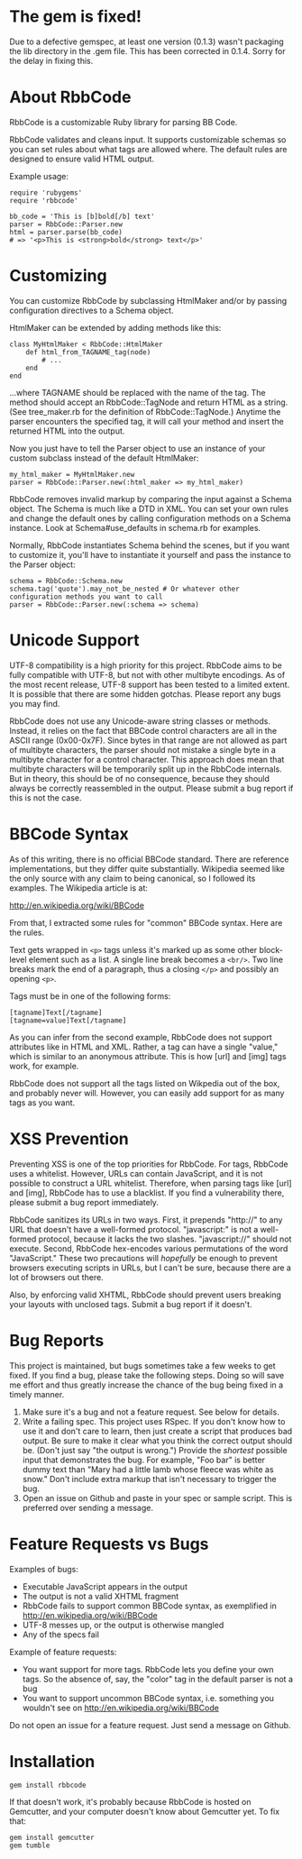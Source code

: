 The gem is fixed!
=================

Due to a defective gemspec, at least one version (0.1.3) wasn't packaging the lib directory in the .gem file. This has been corrected in 0.1.4. Sorry for the delay in fixing this.

About RbbCode
=============

RbbCode is a customizable Ruby library for parsing BB Code.

RbbCode validates and cleans input. It supports customizable schemas so you can set rules about what tags are allowed where. The default rules are designed to ensure valid HTML output.

Example usage:

	require 'rubygems'
	require 'rbbcode'

	bb_code = 'This is [b]bold[/b] text'
	parser = RbbCode::Parser.new
	html = parser.parse(bb_code)
	# => '<p>This is <strong>bold</strong> text</p>'

Customizing
===========

You can customize RbbCode by subclassing HtmlMaker and/or by passing configuration directives to a Schema object.

HtmlMaker can be extended by adding methods like this:

	class MyHtmlMaker < RbbCode::HtmlMaker
		def html_from_TAGNAME_tag(node)
			# ...
		end
	end

...where TAGNAME should be replaced with the name of the tag. The method should accept an RbbCode::TagNode and return HTML as a string. (See tree_maker.rb for the definition of RbbCode::TagNode.) Anytime the parser encounters the specified tag, it will call your method and insert the returned HTML into the output.

Now you just have to tell the Parser object to use an instance of your custom subclass instead of the default HtmlMaker:

	my_html_maker = MyHtmlMaker.new
	parser = RbbCode::Parser.new(:html_maker => my_html_maker)

RbbCode removes invalid markup by comparing the input against a Schema object. The Schema is much like a DTD in XML. You can set your own rules and change the default ones by calling configuration methods on a Schema instance. Look at Schema#use_defaults in schema.rb for examples.

Normally, RbbCode instantiates Schema behind the scenes, but if you want to customize it, you'll have to instantiate it yourself and pass the instance to the Parser object:

	schema = RbbCode::Schema.new
	schema.tag('quote').may_not_be_nested # Or whatever other configuration methods you want to call
	parser = RbbCode::Parser.new(:schema => schema)

Unicode Support
===============

UTF-8 compatibility is a high priority for this project. RbbCode aims to be fully compatible with UTF-8, but not with other multibyte encodings. As of the most recent release, UTF-8 support has been tested to a limited extent. It is possible that there are some hidden gotchas. Please report any bugs you may find.

RbbCode does not use any Unicode-aware string classes or methods. Instead, it relies on the fact that BBCode control characters are all in the ASCII range (0x00-0x7F). Since bytes in that range are not allowed as part of multibyte characters, the parser should not mistake a single byte in a multibyte character for a control character. This approach does mean that multibyte characters will be temporarily split up in the RbbCode internals. But in theory, this should be of no consequence, because they should always be correctly reassembled in the output. Please submit a bug report if this is not the case.

BBCode Syntax
=================

As of this writing, there is no official BBCode standard. There are reference implementations, but they differ quite substantially. Wikipedia seemed like the only source with any claim to being canonical, so I followed its examples. The Wikipedia article is at:

http://en.wikipedia.org/wiki/BBCode

From that, I extracted some rules for "common" BBCode syntax. Here are the rules.

Text gets wrapped in `<p>` tags unless it's marked up as some other block-level element such as a list. A single line break becomes a `<br/>`. Two line breaks mark the end of a paragraph, thus a closing `</p>` and possibly an opening `<p>`.

Tags must be in one of the following forms:

	[tagname]Text[/tagname]
	[tagname=value]Text[/tagname]

As you can infer from the second example, RbbCode does not support attributes like in HTML and XML. Rather, a tag can have a single "value," which is similar to an anonymous attribute. This is how [url] and [img] tags work, for example.

RbbCode does not support all the tags listed on Wikpedia out of the box, and probably never will. However, you can easily add support for as many tags as you want.

XSS Prevention
==============

Preventing XSS is one of the top priorities for RbbCode. For tags, RbbCode uses a whitelist. However, URLs can contain JavaScript, and it is not possible to construct a URL whitelist. Therefore, when parsing tags like [url] and [img], RbbCode has to use a blacklist. If you find a vulnerability there, please submit a bug report immediately.

RbbCode sanitizes its URLs in two ways. First, it prepends "http://" to any URL that doesn't have a well-formed protocol. "javascript:" is not a well-formed protocol, because it lacks the two slashes. "javascript://" should not execute. Second, RbbCode hex-encodes various permutations of the word "JavaScript." These two precautions will *hopefully* be enough to prevent browsers executing scripts in URLs, but I can't be sure, because there are a lot of browsers out there.

Also, by enforcing valid XHTML, RbbCode should prevent users breaking your layouts with unclosed tags. Submit a bug report if it doesn't.

Bug Reports
===========

This project is maintained, but bugs sometimes take a few weeks to get fixed. If you find a bug, please take the following steps. Doing so will save me effort and thus greatly increase the chance of the bug being fixed in a timely manner.

1. Make sure it's a bug and not a feature request. See below for details.
2. Write a failing spec. This project uses RSpec. If you don't know how to use it and don't care to learn, then just create a script that produces bad output. Be sure to make it clear what you think the correct output should be. (Don't just say "the output is wrong.") Provide the *shortest* possible input that demonstrates the bug. For example, "Foo bar" is better dummy text than "Mary had a little lamb whose fleece was white as snow." Don't include extra markup that isn't necessary to trigger the bug.
3. Open an issue on Github and paste in your spec or sample script. This is preferred over sending a message.

Feature Requests vs Bugs
========================

Examples of bugs:
- Executable JavaScript appears in the output
- The output is not a valid XHTML fragment
- RbbCode fails to support common BBCode syntax, as exemplified in http://en.wikipedia.org/wiki/BBCode
- UTF-8 messes up, or the output is otherwise mangled
- Any of the specs fail

Example of feature requests:
- You want support for more tags. RbbCode lets you define your own tags. So the absence of, say, the "color" tag in the default parser is not a bug
- You want to support uncommon BBCode syntax, i.e. something you wouldn't see on http://en.wikipedia.org/wiki/BBCode

Do not open an issue for a feature request. Just send a message on Github.

Installation
============

	gem install rbbcode

If that doesn't work, it's probably because RbbCode is hosted on Gemcutter, and your computer doesn't know about Gemcutter yet. To fix that:

	gem install gemcutter
	gem tumble